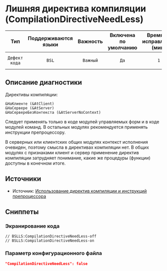 # Лишняя директива компиляции (CompilationDirectiveNeedLess)

| Тип | Поддерживаются<br/>языки | Важность | Включена<br/>по умолчанию | Время на<br/>исправление (мин) | Тэги |
| :-: | :-: | :-: | :-: | :-: | :-: |
| `Дефект кода` | `BSL` | `Важный` | `Да` | `1` | `clumsy`<br/>`standard`<br/>`unpredictable` |

<!-- Блоки выше заполняются автоматически, не трогать -->
## Описание диагностики

Директивы компиляции:

```bsl
&НаКлиенте (&AtClient)
&НаСервере (&AtServer)
&НаСервереБезКонтекста (&AtServerNoContext)
```

Следует применять только в коде модулей управляемых форм и в коде модулей команд. В остальных модулях рекомендуется 
применять инструкции препроцессору.

В серверных или клиентских общих модулях контекст исполнения очевиден, поэтому смысла в директивах компиляции нет. 
В общих модулях с признаками клиент и сервер применение директив компиляции затрудняет понимание, какие же 
процедуры (функции) доступны в конечном итоге.

## Источники
* Источник: [Использование директив компиляции и инструкций препроцессора](https://its.1c.ru/db/v8std#content:453:hdoc)

## Сниппеты

<!-- Блоки ниже заполняются автоматически, не трогать -->
### Экранирование кода

```bsl
// BSLLS:CompilationDirectiveNeedLess-off
// BSLLS:CompilationDirectiveNeedLess-on
```

### Параметр конфигурационного файла

```json
"CompilationDirectiveNeedLess": false
```
